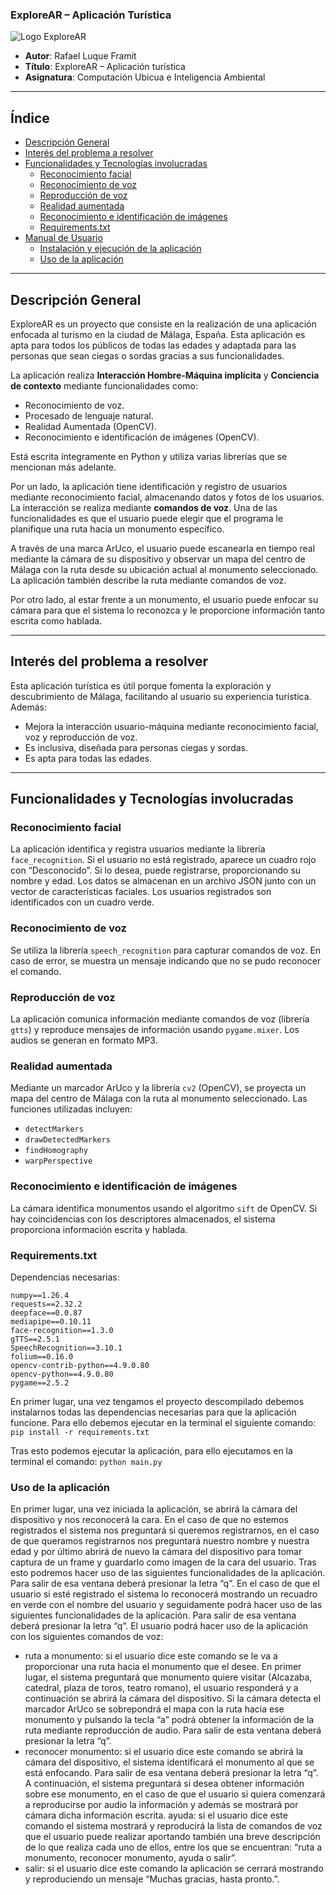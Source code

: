 ### ExploreAR – Aplicación Turística

![Logo ExploreAR](logoExploreAR.jpg "Logo")

- **Autor**: Rafael Luque Framit  
- **Título**: ExploreAR – Aplicación turística  
- **Asignatura**: Computación Ubicua e Inteligencia Ambiental  

---

## Índice
- [Descripción General](#descripción-general)
- [Interés del problema a resolver](#interés-del-problema-a-resolver)
- [Funcionalidades y Tecnologías involucradas](#funcionalidades-y-tecnologías-involucradas)
  - [Reconocimiento facial](#reconocimiento-facial)
  - [Reconocimiento de voz](#reconocimiento-de-voz)
  - [Reproducción de voz](#reproducción-de-voz)
  - [Realidad aumentada](#realidad-aumentada)
  - [Reconocimiento e identificación de imágenes](#reconocimiento-e-identificación-de-imágenes)
  - [Requirements.txt](#requirementstxt)
- [Manual de Usuario](#manual-de-usuario)
  - [Instalación y ejecución de la aplicación](#instalación-y-ejecución-de-la-aplicación)
  - [Uso de la aplicación](#uso-de-la-aplicación)

---

## Descripción General

ExploreAR es un proyecto que consiste en la realización de una aplicación enfocada al turismo en la ciudad de Málaga, España. Esta aplicación es apta para todos los públicos de todas las edades y adaptada para las personas que sean ciegas o sordas gracias a sus funcionalidades.

La aplicación realiza **Interacción Hombre-Máquina implícita** y **Conciencia de contexto** mediante funcionalidades como:  
- Reconocimiento de voz.  
- Procesado de lenguaje natural.  
- Realidad Aumentada (OpenCV).  
- Reconocimiento e identificación de imágenes (OpenCV).  

Está escrita íntegramente en Python y utiliza varias librerías que se mencionan más adelante.

Por un lado, la aplicación tiene identificación y registro de usuarios mediante reconocimiento facial, almacenando datos y fotos de los usuarios. La interacción se realiza mediante **comandos de voz**. Una de las funcionalidades es que el usuario puede elegir que el programa le planifique una ruta hacia un monumento específico.

A través de una marca ArUco, el usuario puede escanearla en tiempo real mediante la cámara de su dispositivo y observar un mapa del centro de Málaga con la ruta desde su ubicación actual al monumento seleccionado. La aplicación también describe la ruta mediante comandos de voz.

Por otro lado, al estar frente a un monumento, el usuario puede enfocar su cámara para que el sistema lo reconozca y le proporcione información tanto escrita como hablada.

---

## Interés del problema a resolver

Esta aplicación turística es útil porque fomenta la exploración y descubrimiento de Málaga, facilitando al usuario su experiencia turística. Además:  
- Mejora la interacción usuario-máquina mediante reconocimiento facial, voz y reproducción de voz.  
- Es inclusiva, diseñada para personas ciegas y sordas.  
- Es apta para todas las edades.

---

## Funcionalidades y Tecnologías involucradas

### Reconocimiento facial
La aplicación identifica y registra usuarios mediante la librería `face_recognition`. Si el usuario no está registrado, aparece un cuadro rojo con “Desconocido”. Si lo desea, puede registrarse, proporcionando su nombre y edad. Los datos se almacenan en un archivo JSON junto con un vector de características faciales. Los usuarios registrados son identificados con un cuadro verde.

### Reconocimiento de voz
Se utiliza la librería `speech_recognition` para capturar comandos de voz. En caso de error, se muestra un mensaje indicando que no se pudo reconocer el comando.

### Reproducción de voz
La aplicación comunica información mediante comandos de voz (librería `gtts`) y reproduce mensajes de información usando `pygame.mixer`. Los audios se generan en formato MP3.

### Realidad aumentada
Mediante un marcador ArUco y la librería `cv2` (OpenCV), se proyecta un mapa del centro de Málaga con la ruta al monumento seleccionado. Las funciones utilizadas incluyen:  
- `detectMarkers`  
- `drawDetectedMarkers`  
- `findHomography`  
- `warpPerspective`

### Reconocimiento e identificación de imágenes
La cámara identifica monumentos usando el algoritmo `sift` de OpenCV. Si hay coincidencias con los descriptores almacenados, el sistema proporciona información escrita y hablada.

### Requirements.txt
Dependencias necesarias:
```plaintext
numpy==1.26.4
requests==2.32.2
deepface==0.0.87
mediapipe==0.10.11
face-recognition==1.3.0
gTTS==2.5.1
SpeechRecognition==3.10.1
folium==0.16.0
opencv-contrib-python==4.9.0.80
opencv-python==4.9.0.80
pygame==2.5.2
```

En primer lugar, una vez tengamos el proyecto descompilado debemos instalarnos todas las
dependencias necesarias para que la aplicación funcione. Para ello debemos ejecutar en la
terminal el siguiente comando:
```pip install -r requirements.txt```

Tras esto podemos ejecutar la aplicación, para ello ejecutamos en la terminal el comando:
```python main.py```

### Uso de la aplicación
En primer lugar, una vez iniciada la aplicación, se abrirá la cámara del dispositivo y nos
reconocerá la cara. En el caso de que no estemos registrados el sistema nos preguntará si
queremos registrarnos, en el caso de que queramos registrarnos nos preguntará nuestro
nombre y nuestra edad y por último abrirá de nuevo la cámara del dispositivo para tomar
captura de un frame y guardarlo como imagen de la cara del usuario. Tras esto podremos
hacer uso de las siguientes funcionalidades de la aplicación. Para salir de esa ventana deberá
presionar la letra “q”.
En el caso de que el usuario si esté registrado el sistema lo reconocerá mostrando un recuadro
en verde con el nombre del usuario y seguidamente podrá hacer uso de las siguientes
funcionalidades de la aplicación. Para salir de esa ventana deberá presionar la letra “q”.
El usuario podrá hacer uso de la aplicación con los siguientes comandos de voz:
- ruta a monumento: si el usuario dice este comando se le va a proporcionar una ruta hacia
el monumento que el desee. En primer lugar, el sistema preguntará que monumento
quiere visitar (Alcazaba, catedral, plaza de toros, teatro romano), el usuario responderá y
a continuación se abrirá la cámara del dispositivo. Si la cámara detecta el marcador ArUco
se sobrepondrá el mapa con la ruta hacia ese monumento y pulsando la tecla “a” podrá
obtener la información de la ruta mediante reproducción de audio. Para salir de esta
ventana deberá presionar la letra “q”.
- reconocer monumento: si el usuario dice este comando se abrirá la cámara del
dispositivo, el sistema identificará el monumento al que se está enfocando. Para salir de
esa ventana deberá presionar la letra “q”. A continuación, el sistema preguntará si desea
obtener información sobre ese monumento, en el caso de que el usuario si quiera
comenzará a reproducirse por audio la información y además se mostrará por cámara
dicha información escrita.
ayuda: si el usuario dice este comando el sistema mostrará y reproducirá la lista de
comandos de voz que el usuario puede realizar aportando también una breve descripción
de lo que realiza cada uno de ellos, entre los que se encuentran: “ruta a monumento,
reconocer monumento, ayuda o salir”.
- salir: si el usuario dice este comando la aplicación se cerrará mostrando y reproduciendo
un mensaje “Muchas gracias, hasta pronto.”.

